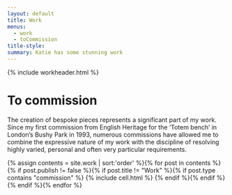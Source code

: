 ```yaml
---
layout: default
title: Work
menus:
  - work
  - toCommission
title-style:
summary: Katie has some stunning work
---
```


{% include workheader.html %}

<div class="work" markdown="1">

# To commission #

The creation of bespoke pieces represents a significant part of my work. Since my first commission from English Heritage for the ‘Totem bench’ in London’s Bushy Park in 1993, numerous commissions have allowed me to combine the expressive nature of my work with the discipline of resolving highly varied, personal and often very particular requirements.

  <div class="grid clearfix">
    {% assign contents = site.work | sort:'order' %}{% for post in contents %}{% if post.publish != false %}{% if post.title != "Work" %}{% if post.type contains "commission" %}
    {% include cell.html %}
    {% endif %}{% endif %}{% endif %}{% endfor %}
  </div>

</div>
